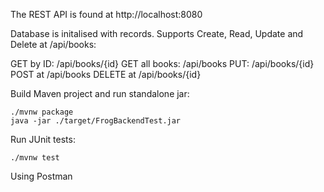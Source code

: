 The REST API is found at http://localhost:8080

Database is initalised with records. Supports Create, Read, Update and Delete at /api/books:

GET by ID: /api/books/{id}
GET all books: /api/books
PUT: /api/books/{id}
POST at /api/books
DELETE at /api/books/{id}


Build Maven project and run standalone jar:
```
./mvnw package
java -jar ./target/FrogBackendTest.jar
```
Run JUnit tests:
```
./mvnw test
```

Using Postman